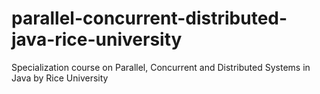 # parallel-concurrent-distributed-java-rice-university
Specialization course on Parallel, Concurrent and Distributed Systems in Java by Rice University
